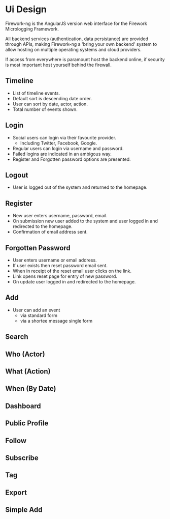 # Ui Design

Firework-ng is the AngularJS version web interface for the 
Firework Micrologging Framework.

All backend services (authentication, data persistance) are provided 
through APIs, making Firework-ng a 'bring your own backend' system to 
allow hosting on multiple operating systems and cloud providers.  

If access from everywhere is paramount host the backend online, if security 
is most important host yourself behind the firewall.


## Timeline

* List of timeline events. 
* Default sort is descending date order.
* User can sort by date, actor, action.
* Total number of events shown.


## Login

* Social users can login via their favourite provider.
  * Including Twitter, Facebook, Google.
* Regular users can login via username and password.
* Failed logins are indicated in an ambigous way.
* Register and Forgotten password options are presented.


## Logout

* User is logged out of the system and returned to the homepage.


## Register

* New user enters username, password, email. 
* On submission new user added to the system and user logged in and redirected to the homepage.
* Confirmation of email address sent.


## Forgotten Password

* User enters username or email address.
* If user exists then reset password email sent.
* When in receipt of the reset email user clicks on the link.
* Link opens reset page for entry of new password. 
* On update user logged in and redirected to the homepage.


## Add

* User can add an event
  * via standard form
  * via a shortee message single form


## Search

## Who (Actor)

## What (Action)

## When (By Date)

## Dashboard

## Public Profile

## Follow

## Subscribe

## Tag

## Export

## Simple Add

